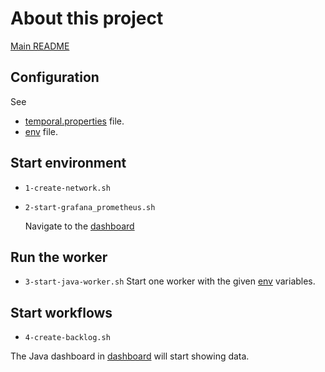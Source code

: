 
# About this project

[Main README](../README.md)


## Configuration

See 
- [temporal.properties](./src/main/resources/temporal.properties) file.
- [env](./.env) file.




## Start environment

- `1-create-network.sh`

- `2-start-grafana_prometheus.sh`

  Navigate to the [dashboard](http://localhost:3000/)


## Run the worker

- `3-start-java-worker.sh`
Start one worker with the given [env](./.env) variables.


## Start workflows

- `4-create-backlog.sh`


The Java dashboard in [dashboard](http://localhost:3000/) will start showing data.
